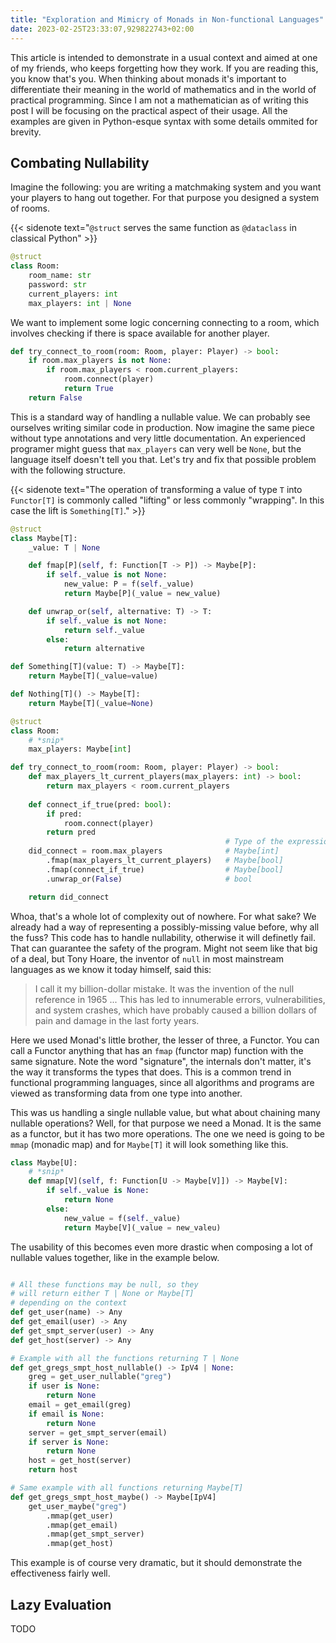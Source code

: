 ```yaml
---
title: "Exploration and Mimicry of Monads in Non-functional Languages"
date: 2023-02-25T23:33:07,929822743+02:00
---
```


This article is intended to demonstrate in a usual context and aimed at one of my friends, who keeps forgetting how they work. If you are reading this, you know that's you. When thinking about monads it's important to differentiate their meaning in the world of mathematics and in the world of practical programming. Since I am not a mathematician as of writing this post I will be focusing on the practical aspect of their usage. All the examples are given in Python-esque syntax with some details ommited for brevity.

## Combating Nullability

Imagine the following: you are writing a matchmaking system and you want your players to hang out together. For that purpose you designed a system of rooms.

{{< sidenote text="`@struct` serves the same function as `@dataclass` in classical Python" >}}
```py
@struct
class Room:
    room_name: str
    password: str
    current_players: int
    max_players: int | None
```

We want to implement some logic concerning connecting to a room, which involves checking if 
there is space available for another player.

```py
def try_connect_to_room(room: Room, player: Player) -> bool:
    if room.max_players is not None:
        if room.max_players < room.current_players:
            room.connect(player)
            return True
    return False
```

This is a standard way of handling a nullable value. We can probably see ourselves writing similar code in production. Now imagine the same piece without type annotations and very little documentation. 
An experienced programer might guess that `max_players` can very well be `None`, but the language itself doesn't tell you that.
Let's try and fix that possible problem with the following structure.

{{< sidenote text="The operation of transforming a value of type `T` into `Functor[T]` is commonly called \"lifting\" or less commonly \"wrapping\". In this case the lift is `Something[T]`." >}}
```py
@struct 
class Maybe[T]:
    _value: T | None

    def fmap[P](self, f: Function[T -> P]) -> Maybe[P]:
        if self._value is not None:
            new_value: P = f(self._value)
            return Maybe[P](_value = new_value)

    def unwrap_or(self, alternative: T) -> T:
        if self._value is not None:
            return self._value
        else:
            return alternative

def Something[T](value: T) -> Maybe[T]:
    return Maybe[T](_value=value)

def Nothing[T]() -> Maybe[T]:
    return Maybe[T](_value=None)

@struct
class Room:
    # *snip*
    max_players: Maybe[int]

def try_connect_to_room(room: Room, player: Player) -> bool:
    def max_players_lt_current_players(max_players: int) -> bool:
        return max_players < room.current_players
    
    def connect_if_true(pred: bool):
        if pred:
            room.connect(player)
        return pred
                                                # Type of the expression
    did_connect = room.max_players              # Maybe[int]
        .fmap(max_players_lt_current_players)   # Maybe[bool]
        .fmap(connect_if_true)                  # Maybe[bool]
        .unwrap_or(False)                       # bool

    return did_connect
```

Whoa, that's a whole lot of complexity out of nowhere. For what sake? We already had a way of representing a possibly-missing value before, why all the fuss? This code has to handle nullability, otherwise it will definetly fail. That can guarantee the safety of the program. Might not seem like that big of a deal, but Tony Hoare, the inventor of `null` in most mainstream languages as we know it today himself, said this:

> I call it my billion-dollar mistake. It was the invention of the null reference in 1965 ... This has led to innumerable errors, vulnerabilities, and system crashes, which have probably caused a billion dollars of pain and damage in the last forty years. 

Here we used Monad's little brother, the lesser of three, a Functor.
You can call a Functor anything that has an `fmap` (functor map) function with the same signature.
Note the word "signature", the internals don't matter, it's the way it transforms the types that does. This is a common trend in functional programming languages, since all algorithms and programs are viewed as transforming data from one type into another. 

This was us handling a single nullable value, but what about chaining many nullable operations? Well, for that purpose we need a Monad. It is the same as a functor, but it has two more operations. The one we need is going to be `mmap` (monadic map) and for `Maybe[T]` it will look something like this.

```py
class Maybe[U]:
    # *snip*
    def mmap[V](self, f: Function[U -> Maybe[V]]) -> Maybe[V]:
        if self._value is None:
            return None
        else:
            new_value = f(self._value)
            return Maybe[V](_value = new_valeu)
```

The usability of this becomes even more drastic when composing a lot of nullable values together, like in the example below.

```py

# All these functions may be null, so they 
# will return either T | None or Maybe[T]
# depending on the context
def get_user(name) -> Any
def get_email(user) -> Any
def get_smpt_server(user) -> Any
def get_host(server) -> Any

# Example with all the functions returning T | None
def get_gregs_smpt_host_nullable() -> IpV4 | None:
    greg = get_user_nullable("greg")
    if user is None:
        return None
    email = get_email(greg)
    if email is None:
        return None
    server = get_smpt_server(email)
    if server is None:
        return None
    host = get_host(server)
    return host

# Same example with all functions returning Maybe[T]
def get_gregs_smpt_host_maybe() -> Maybe[IpV4]
    get_user_maybe("greg")
        .mmap(get_user)
        .mmap(get_email)
        .mmap(get_smpt_server)
        .mmap(get_host)
```

This example is of course very dramatic, but it should demonstrate the effectiveness fairly well.

## Lazy Evaluation

TODO
